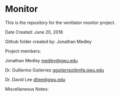 # Monitor
This is the repository for the ventilator monitor project. 

Date Created: June 20, 2018

Github folder created by: Jonathan Medley


Project members:

Jonathan Medley
medley@gwu.edu

Dr. Guillermo Gutierrez
ggutierrez@mfa.gwu.edu

Dr. David Lee
dtlee@gwu.edu


Miscellaneous Notes:

